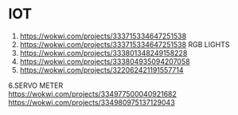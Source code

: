 # IOT
1.  https://wokwi.com/projects/333715334647251538
2.  https://wokwi.com/projects/333715334647251538
RGB LIGHTS
3.  https://wokwi.com/projects/333801348249158228
4.  https://wokwi.com/projects/333804935094207058
5.  https://wokwi.com/projects/322062421191557714

6.SERVO METER<br>
https://wokwi.com/projects/334977500040921682<br>
https://wokwi.com/projects/334980975137129043

